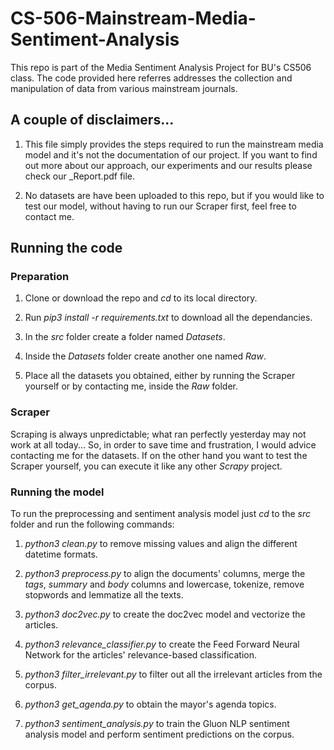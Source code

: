 # CS-506-Mainstream-Media-Sentiment-Analysis

This repo is part of the Media Sentiment Analysis Project for BU's CS506 class. The code provided here referres addresses the collection and manipulation of data from various mainstream journals. 


## A couple of disclaimers...

1. This file simply provides the steps required to run the mainstream media model and it's not the documentation of our project. If you want to find out more about our approach, our experiments and our results please check our \_Report.pdf file. 

2. No datasets are have been uploaded to this repo, but if you would like to test our model, without having to run our Scraper first, feel free to contact me. 


## Running the code

### Preparation

1. Clone or download the repo and _cd_ to its local directory. 

2. Run _pip3 install -r requirements.txt_ to download all the dependancies. 

3. In the _src_ folder create a folder named _Datasets_. 

4. Inside the _Datasets_ folder create another one named _Raw_. 

5. Place all the datasets you obtained, either by running the Scraper yourself or by contacting me, inside the _Raw_ folder. 


### Scraper

Scraping is always unpredictable; what ran perfectly yesterday may not work at all today... So, in order to save time and frustration, I would advice contacting me for the datasets. If on the other hand you want to test the Scraper yourself, you can execute it like any other _Scrapy_ project. 


### Running the model

To run the preprocessing and sentiment analysis model just _cd_ to the _src_ folder and run the following commands: 

1. _python3 clean.py_ to remove missing values and align the different datetime formats. 

2. _python3 preprocess.py_ to align the documents' columns, merge the _tags_, _summary_ and _body_ columns and lowercase, tokenize, remove stopwords and lemmatize all the texts. 

3. _python3 doc2vec.py_ to create the doc2vec model and vectorize the articles. 

4. _python3 relevance\_classifier.py_ to create the Feed Forward Neural Network for the articles' relevance-based classification. 

5. _python3 filter\_irrelevant.py_ to filter out all the irrelevant articles from the corpus. 

6. _python3 get\_agenda.py_ to obtain the mayor's agenda topics. 

7. _python3 sentiment\_analysis.py_ to train the Gluon NLP sentiment analysis model and perform sentiment predictions on the corpus. 

